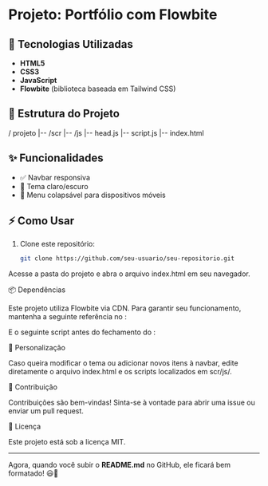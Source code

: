 # Projeto: Portfólio com Flowbite


## 🚀 Tecnologias Utilizadas

- **HTML5**
- **CSS3**
- **JavaScript**
- **Flowbite** (biblioteca baseada em Tailwind CSS)

## 📂 Estrutura do Projeto
/ projeto |-- /scr |-- /js |-- head.js |-- script.js |-- index.html


## ✨ Funcionalidades

- ✅ Navbar responsiva  
- 🌙 Tema claro/escuro  
- 📱 Menu colapsável para dispositivos móveis  

## ⚡ Como Usar

1. Clone este repositório:
   ```sh
   git clone https://github.com/seu-usuario/seu-repositorio.git

Acesse a pasta do projeto e abra o arquivo index.html em seu navegador.

📦 Dependências

Este projeto utiliza Flowbite via CDN. Para garantir seu funcionamento, mantenha a seguinte referência no <head>:<link rel="stylesheet" href="https://cdn.jsdelivr.net/npm/flowbite@2.5.2/dist/flowbite.min.css">

E o seguinte script antes do fechamento do <body>:<script src="https://cdn.jsdelivr.net/npm/flowbite@2.5.2/dist/flowbite.min.js"></script>



🎨 Personalização

Caso queira modificar o tema ou adicionar novos itens à navbar, edite diretamente o arquivo index.html e os scripts localizados em scr/js/.

🤝 Contribuição

Contribuições são bem-vindas! Sinta-se à vontade para abrir uma issue ou enviar um pull request.

📜 Licença

Este projeto está sob a licença MIT.


---

Agora, quando você subir o **README.md** no GitHub, ele ficará bem formatado! 😃🚀

